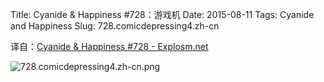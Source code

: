 Title: Cyanide & Happiness #728：游戏机
Date: 2015-08-11
Tags: Cyanide and Happiness
Slug: 728.comicdepressing4.zh-cn

译自：[Cyanide & Happiness #728 - Explosm.net](http://explosm.net/comics/728/)


![728.comicdepressing4.zh-cn.png](/static/images/comics/728.comicdepressing4.zh-cn.png)
